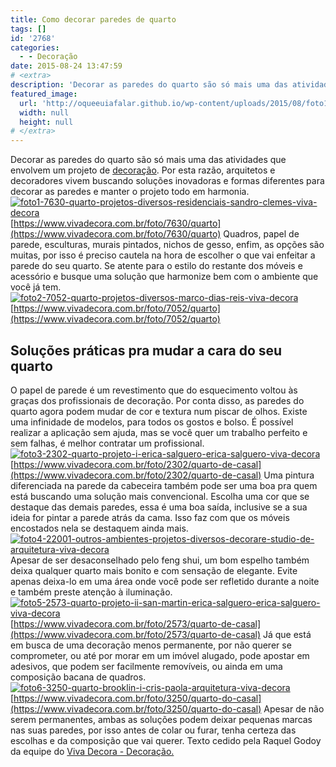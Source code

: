 ```yaml
---
title: Como decorar paredes de quarto
tags: []
id: '2768'
categories:
  - - Decoração
date: 2015-08-24 13:47:59
# <extra>
description: 'Decorar as paredes do quarto são só mais uma das atividades que envolvem um projeto de decoração. Por esta razão, arquitetos e decoradores vivem buscando soluções inovadoras e formas diferentes para decorar as paredes e manter o projeto todo em harmonia. &nbsp; https://www.vivadecora.com.br/foto/7630/quarto Quadros, papel de parede, esculturas, murais pintados, nichos de gesso, enfim, as opções são muitas, por isso é preciso cautela na hora de escolher o que vai enfeitar a parede do seu quarto. Se atente para o estilo do restante dos móveis e acessório e busque uma solução que harmonize bem com o ambiente que você já tem. https://www.vivadecora.com.br/foto/7052/quarto Soluções práticas pra mudar a cara do seu quarto O papel de parede é um revestimento que do esquecimento voltou às graças dos profissionais de decoração. Por conta disso, as paredes do quarto agora podem mudar de cor &hellip;'
featured_image: 
  url: 'http://oqueeuiafalar.github.io/wp-content/uploads/2015/08/foto1-7630-quarto-projetos-diversos-residenciais-sandro-clemes-viva-decora-727x1024.jpg'
  width: null
  height: null
# </extra>
---
```


Decorar as paredes do quarto são só mais uma das atividades que envolvem um projeto de [decoração](https://www.vivadecora.com.br/decoracao/). Por esta razão, arquitetos e decoradores vivem buscando soluções inovadoras e formas diferentes para decorar as paredes e manter o projeto todo em harmonia.   [![foto1-7630-quarto-projetos-diversos-residenciais-sandro-clemes-viva-decora](/wp-content/uploads/2015/08/foto1-7630-quarto-projetos-diversos-residenciais-sandro-clemes-viva-decora-727x1024.jpg)](/wp-content/uploads/2015/08/foto1-7630-quarto-projetos-diversos-residenciais-sandro-clemes-viva-decora.jpg)  [https://www.vivadecora.com.br/foto/7630/quarto](https://www.vivadecora.com.br/foto/7630/quarto) Quadros, papel de parede, esculturas, murais pintados, nichos de gesso, enfim, as opções são muitas, por isso é preciso cautela na hora de escolher o que vai enfeitar a parede do seu quarto. Se atente para o estilo do restante dos móveis e acessório e busque uma solução que harmonize bem com o ambiente que você já tem. [![foto2-7052-quarto-projetos-diversos-marco-dias-reis-viva-decora](/wp-content/uploads/2015/08/foto2-7052-quarto-projetos-diversos-marco-dias-reis-viva-decora.jpg)](/wp-content/uploads/2015/08/foto2-7052-quarto-projetos-diversos-marco-dias-reis-viva-decora.jpg) [https://www.vivadecora.com.br/foto/7052/quarto](https://www.vivadecora.com.br/foto/7052/quarto)

## Soluções práticas pra mudar a cara do seu quarto

O papel de parede é um revestimento que do esquecimento voltou às graças dos profissionais de decoração. Por conta disso, as paredes do quarto agora podem mudar de cor e textura num piscar de olhos. Existe uma infinidade de modelos, para todos os gostos e bolso. É possível realizar a aplicação sem ajuda, mas se você quer um trabalho perfeito e sem falhas, é melhor contratar um profissional. [![foto3-2302-quarto-projeto-i-erica-salguero-erica-salguero-viva-decora](/wp-content/uploads/2015/08/foto3-2302-quarto-projeto-i-erica-salguero-erica-salguero-viva-decora.jpg)](/wp-content/uploads/2015/08/foto3-2302-quarto-projeto-i-erica-salguero-erica-salguero-viva-decora.jpg) [https://www.vivadecora.com.br/foto/2302/quarto-de-casal](https://www.vivadecora.com.br/foto/2302/quarto-de-casal) Uma pintura diferenciada na parede da cabeceira também pode ser uma boa pra quem está buscando uma solução mais convencional. Escolha uma cor que se destaque das demais paredes, essa é uma boa saída, inclusive se a sua ideia for pintar a parede atrás da cama. Isso faz com que os móveis encostados nela se destaquem ainda mais. [![foto4-22001-outros-ambientes-projetos-diversos-decorare-studio-de-arquitetura-viva-decora](/wp-content/uploads/2015/08/foto4-22001-outros-ambientes-projetos-diversos-decorare-studio-de-arquitetura-viva-decora-710x1024.jpg)](/wp-content/uploads/2015/08/foto4-22001-outros-ambientes-projetos-diversos-decorare-studio-de-arquitetura-viva-decora.jpg) Apesar de ser desaconselhado pelo feng shui, um bom espelho também deixa qualquer quarto mais bonito e com sensação de elegante. Evite apenas deixa-lo em uma área onde você pode ser refletido durante a noite e também preste atenção à iluminação.   [![foto5-2573-quarto-projeto-ii-san-martin-erica-salguero-erica-salguero-viva-decora](/wp-content/uploads/2015/08/foto5-2573-quarto-projeto-ii-san-martin-erica-salguero-erica-salguero-viva-decora.jpg)](/wp-content/uploads/2015/08/foto5-2573-quarto-projeto-ii-san-martin-erica-salguero-erica-salguero-viva-decora.jpg) [https://www.vivadecora.com.br/foto/2573/quarto-de-casal](https://www.vivadecora.com.br/foto/2573/quarto-de-casal) Já que está em busca de uma decoração menos permanente, por não querer se comprometer, ou até por morar em um imóvel alugado, pode apostar em adesivos, que podem ser facilmente removíveis, ou ainda em uma composição bacana de quadros.   [![foto6-3250-quarto-brooklin-i-cris-paola-arquitetura-viva-decora](/wp-content/uploads/2015/08/foto6-3250-quarto-brooklin-i-cris-paola-arquitetura-viva-decora.jpg)](/wp-content/uploads/2015/08/foto6-3250-quarto-brooklin-i-cris-paola-arquitetura-viva-decora.jpg) [https://www.vivadecora.com.br/foto/3250/quarto-do-casal](https://www.vivadecora.com.br/foto/3250/quarto-do-casal) Apesar de não serem permanentes, ambas as soluções podem deixar pequenas marcas nas suas paredes, por isso antes de colar ou furar, tenha certeza das escolhas e da composição que vai querer. Texto cedido pela Raquel Godoy da equipe do [Viva Decora - Decoração.](https://www.vivadecora.com.br/)

